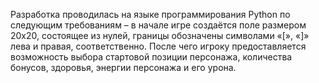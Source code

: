 Разработка проводилась на языке программирования Python по следующим требованиям – в начале игре создаётся поле размером 20x20, состоящее из нулей, границы обозначены символами «[», «]» лева и правая, соответственно. После чего игроку предоставляется возможность выбора стартовой позиции персонажа, количества бонусов, здоровья, энергии персонажа и его урона.
